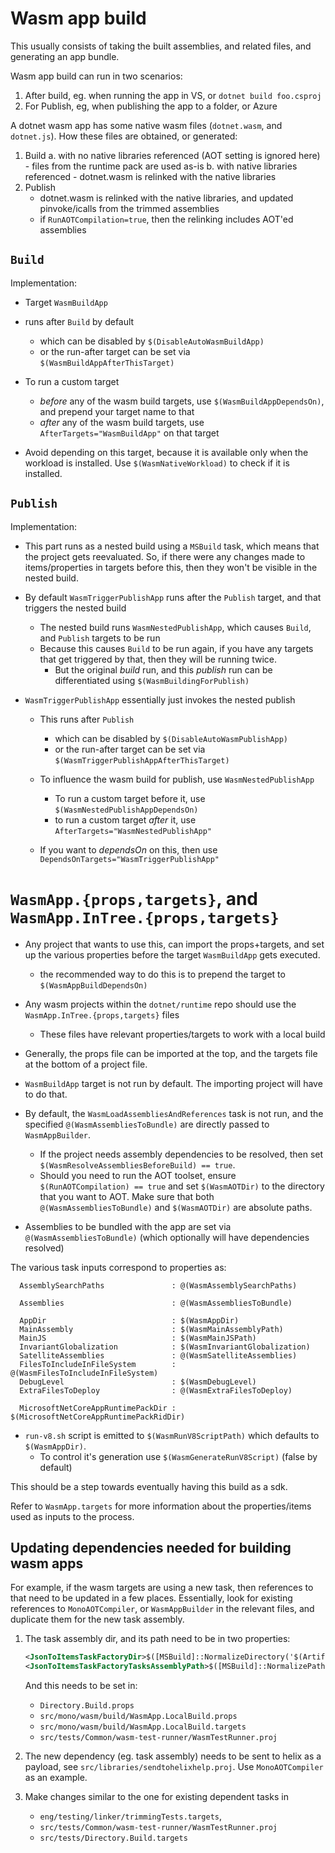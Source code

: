 # Wasm app build

This usually consists of taking the built assemblies, and related files, and generating an app bundle.

Wasm app build can run in two scenarios:

1. After build, eg. when running the app in VS, or `dotnet build foo.csproj`
2. For Publish, eg, when publishing the app to a folder, or Azure

A dotnet wasm app has some native wasm files (`dotnet.wasm`, and `dotnet.js`). How these files are obtained, or generated:

1. Build
    a. with no native libraries referenced (AOT setting is ignored here)
        - files from the runtime pack are used as-is
    b. with native libraries referenced
        - dotnet.wasm is relinked with the native libraries
2. Publish
    - dotnet.wasm is relinked with the native libraries, and updated pinvoke/icalls from the trimmed assemblies
    - if `RunAOTCompilation=true`, then the relinking includes AOT'ed assemblies

## `Build`

Implementation:

- Target `WasmBuildApp`
- runs after `Build` by default
    - which can be disabled by `$(DisableAutoWasmBuildApp)`
    - or the run-after target can be set via `$(WasmBuildAppAfterThisTarget)`

- To run a custom target
    - *before* any of the wasm build targets, use `$(WasmBuildAppDependsOn)`, and prepend your target name to that
    - *after* any of the wasm build targets, use `AfterTargets="WasmBuildApp"` on that target
- Avoid depending on this target, because it is available only when the workload is installed. Use `$(WasmNativeWorkload)` to check if it is installed.

## `Publish`

Implementation:

- This part runs as a nested build using a `MSBuild` task, which means that the project gets reevaluated. So, if there were any changes made to items/properties in targets before this, then they won't be visible in the nested build.
- By default `WasmTriggerPublishApp` runs after the `Publish` target, and that triggers the nested build
    - The nested build runs `WasmNestedPublishApp`, which causes `Build`, and `Publish` targets to be run
    - Because this causes `Build` to be run again, if you have any targets that get triggered by that, then they will be running twice.
        - But the original *build* run, and this *publish* run can be differentiated using `$(WasmBuildingForPublish)`

- `WasmTriggerPublishApp` essentially just invokes the nested publish
    - This runs after `Publish`
        - which can be disabled by `$(DisableAutoWasmPublishApp)`
        - or the run-after target can be set via `$(WasmTriggerPublishAppAfterThisTarget)`

    - To influence the wasm build for publish, use `WasmNestedPublishApp`
        - To run a custom target before it, use `$(WasmNestedPublishAppDependsOn)`
        - to run a custom target *after* it, use `AfterTargets="WasmNestedPublishApp"`

    - If you want to *dependsOn* on this, then use `DependsOnTargets="WasmTriggerPublishApp"`

# `WasmApp.{props,targets}`, and `WasmApp.InTree.{props,targets}`

- Any project that wants to use this, can import the props+targets, and set up the
various properties before the target `WasmBuildApp` gets executed.
  - the recommended way to do this is to prepend the target to `$(WasmAppBuildDependsOn)`

- Any wasm projects within the `dotnet/runtime` repo should use the `WasmApp.InTree.{props,targets}` files
  - These files have relevant properties/targets to work with a local build
- Generally, the props file can be imported at the top, and the targets file at the bottom of a project file.

- `WasmBuildApp` target is not run by default. The importing project will have
to do that.

- By default, the `WasmLoadAssembliesAndReferences` task is not run, and
the specified `@(WasmAssembliesToBundle)` are directly passed to
`WasmAppBuilder`.
	- If the project needs assembly dependencies to be resolved, then
	set `$(WasmResolveAssembliesBeforeBuild) == true`.
  - Should you need to run the AOT toolset, ensure `$(RunAOTCompilation) == true`
  and set `$(WasmAOTDir)` to the directory that you want to AOT. Make sure that both
  `@(WasmAssembliesToBundle)` and `$(WasmAOTDir)` are absolute paths.

- Assemblies to be bundled with the app are set via
`@(WasmAssembliesToBundle)` (which optionally will have dependencies
resolved)

The various task inputs correspond to properties as:

```
  AssemblySearchPaths               : @(WasmAssemblySearchPaths)

  Assemblies                        : @(WasmAssembliesToBundle)

  AppDir                            : $(WasmAppDir)
  MainAssembly                      : $(WasmMainAssemblyPath)
  MainJS                            : $(WasmMainJSPath)
  InvariantGlobalization            : $(WasmInvariantGlobalization)
  SatelliteAssemblies               : @(WasmSatelliteAssemblies)
  FilesToIncludeInFileSystem        : @(WasmFilesToIncludeInFileSystem)
  DebugLevel                        : $(WasmDebugLevel)
  ExtraFilesToDeploy                : @(WasmExtraFilesToDeploy)

  MicrosoftNetCoreAppRuntimePackDir : $(MicrosoftNetCoreAppRuntimePackRidDir)
```

- `run-v8.sh` script is emitted to `$(WasmRunV8ScriptPath)` which defaults to `$(WasmAppDir)`.
    - To control it's generation use `$(WasmGenerateRunV8Script)` (false by default)

This should be a step towards eventually having this build as a sdk.

Refer to `WasmApp.targets` for more information about the properties/items used as inputs to the process.

## Updating dependencies needed for building wasm apps

For example, if the wasm targets are using a new task, then references to that
need to be updated in a few places. Essentially, look for existing references
to `MonoAOTCompiler`, or `WasmAppBuilder` in the relevant files, and duplicate
them for the new task assembly.

1. The task assembly dir, and its path need to be in two properties:
    ```xml
    <JsonToItemsTaskFactoryDir>$([MSBuild]::NormalizeDirectory('$(ArtifactsBinDir)', 'JsonToItemsTaskFactory', 'Debug', '$(NetCoreAppToolCurrent)'))</JsonToItemsTaskFactoryDir>
    <JsonToItemsTaskFactoryTasksAssemblyPath>$([MSBuild]::NormalizePath('$(JsonToItemsTaskFactoryDir)', 'JsonToItemsTaskFactory.dll'))</JsonToItemsTaskFactoryTasksAssemblyPath>
    ```

    And this needs to be set in:
    - `Directory.Build.props`
    - `src/mono/wasm/build/WasmApp.LocalBuild.props`
    - `src/mono/wasm/build/WasmApp.LocalBuild.targets`
    - `src/tests/Common/wasm-test-runner/WasmTestRunner.proj`

2. The new dependency (eg. task assembly) needs to be sent to helix as a payload, see `src/libraries/sendtohelixhelp.proj`. Use `MonoAOTCompiler` as an example.

3. Make changes similar to the one for existing dependent tasks in
   - `eng/testing/linker/trimmingTests.targets`,
   - `src/tests/Common/wasm-test-runner/WasmTestRunner.proj`
   - `src/tests/Directory.Build.targets`
